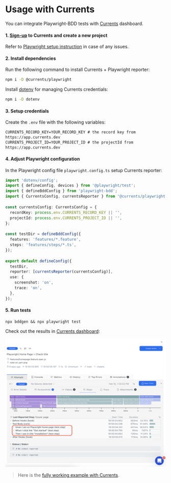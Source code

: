# Usage with Currents

You can integrate Playwright-BDD tests with [Currents](https://currents.dev/) dashboard.

#### 1. [Sign-up](https://app.currents.dev/signup) to Currents and create a new project
Refer to [Playwright setup instruction](https://docs.currents.dev/getting-started/playwright/you-first-playwright-run) in case of any issues.

#### 2. Install dependencies
Run the following command to install Currents + Playwright reporter:
```sh
npm i -D @currents/playwright
```
Install [dotenv](https://www.npmjs.com/package/dotenv) for managing Currents credentials:
```sh
npm i -D dotenv
```

#### 3. Setup credentials
Create the `.env` file with the following variables:
```
CURRENTS_RECORD_KEY=YOUR_RECORD_KEY # the record key from https://app.currents.dev
CURRENTS_PROJECT_ID=YOUR_PROJECT_ID # the projectId from https://app.currents.dev
```

#### 4. Adjust Playwright configuration

In the Playwright config file `playwright.config.ts` setup Currents reporter: 

```ts
import 'dotenv/config';
import { defineConfig, devices } from '@playwright/test';
import { defineBddConfig } from 'playwright-bdd';
import { CurrentsConfig, currentsReporter } from '@currents/playwright';

const currentsConfig: CurrentsConfig = {
  recordKey: process.env.CURRENTS_RECORD_KEY || '',
  projectId: process.env.CURRENTS_PROJECT_ID || '',
};

const testDir = defineBddConfig({
  features: 'features/*.feature',
  steps: 'features/steps/*.ts',
});

export default defineConfig({
  testDir,
  reporter: [currentsReporter(currentsConfig)],
  use: {
    screenshot: 'on',
    trace: 'on',
  },
});
```

#### 5. Run tests
```
npx bddgen && npx playwright test
```

Check out the results in [Currents dashboard](https://app.currents.dev/):

![Currents dashboard](./_media/currents.png)

> Here is the [fully working example with Currents](https://github.com/vitalets/playwright-bdd-example/tree/currents).
